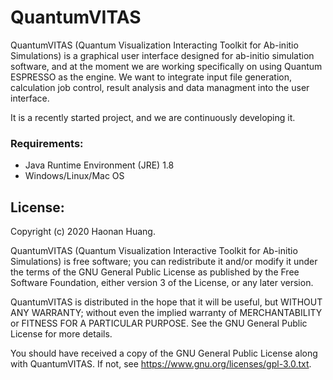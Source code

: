 # QuantumVITAS

QuantumVITAS (Quantum Visualization Interacting Toolkit for Ab-initio Simulations) is a graphical user interface designed for ab-initio simulation software, and at the moment we are working specifically on using Quantum ESPRESSO as the engine. We want to integrate input file generation, calculation job control, result analysis and data managment into the user interface.

It is a recently started project, and we are continuously developing it.

### Requirements:

* Java Runtime Environment (JRE) 1.8
* Windows/Linux/Mac OS

## License:

 Copyright (c) 2020 Haonan Huang.
 
 QuantumVITAS (Quantum Visualization Interactive Toolkit for Ab-initio 
 Simulations) is free software; you can redistribute it and/or modify
 it under the terms of the GNU General Public License as published by
 the Free Software Foundation, either version 3 of the License, or
 any later version.
 
 QuantumVITAS is distributed in the hope that it will be useful,
 but WITHOUT ANY WARRANTY; without even the implied warranty of
 MERCHANTABILITY or FITNESS FOR A PARTICULAR PURPOSE.  See the
 GNU General Public License for more details.
 
 You should have received a copy of the GNU General Public License
 along with QuantumVITAS.  If not, see <https://www.gnu.org/licenses/gpl-3.0.txt>.


